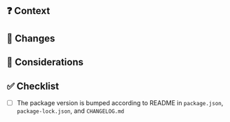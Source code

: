 <!-- ☝️ make the title meaningful -->

## ❓ Context
<!-- why this change is made --> 

## 🚀 Changes
<!-- what this PR does -->

## 💬 Considerations
<!-- additional info for reviewing, discussion topics -->

## ✅ Checklist

- [ ] The package version is bumped according to README in `package.json`, `package-lock.json`, and `CHANGELOG.md`
